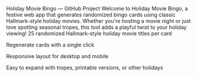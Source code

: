 Holiday Movie Bingo — GitHub Project
Welcome to Holiday Movie Bingo, a festive web app that generates randomized bingo cards using classic Hallmark-style holiday movies. Whether you're hosting a movie night or just love spotting seasonal tropes, this tool adds a playful twist to your holiday viewing!
25 randomized Hallmark-style holiday movie titles per card

Regenerate cards with a single click

Responsive layout for desktop and mobile

Easy to expand with tropes, printable versions, or other holidays
